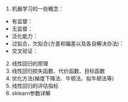 1. 机器学习的一些概念：
- 有监督：
- 无监督：
- 泛化能力：
- 过拟合，欠拟合(方差和偏差以及各自解决办法)：
- 交叉验证：
2. 线性回归的原理
3. 线性回归损失函数、代价函数、目标函数
4. 优化方法(梯度下降法、牛顿法、拟牛顿法等)
5. 线性回归的评估指标
6. sklearn参数详解
